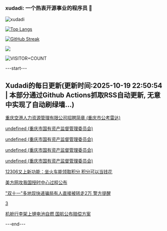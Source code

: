 ### xudadi: 一个热衷开源事业的程序员 👋

![xudadi](https://github-readme-stats-git-masterorgs-github-readme-stats-team.vercel.app/api?username=xudadi)

[![Top Langs](https://github-readme-stats.vercel.app/api/top-langs/?username=xudadi)](https://github.com/anuraghazra/github-readme-stats)

[![GitHub Streak](https://streak-stats.demolab.com?user=xudadi&locale=zh_Hans)](https://git.io/streak-stats)

![](https://raw.githubusercontent.com/xudadi/xudadi/main/assets/github-contribution-grid-snake.svg)

![VISITOR+COUNT](https://komarev.com/ghpvc/?username=xudadi&label=VISITOR+COUNT)


---start---

## Xudadi的每日更新(更新时间:2025-10-19 22:50:54 | 本部分通过Github Actions抓取RSS自动更新, 无意中实现了自动刷绿墙...)

[重庆空港人力资源管理有限公司招聘简章 (重庆市公考雷达)](https://www.gongkaoleida.com/article/2654448)

[undefined (重庆市国有资产监督管理委员会)](https://dadilab.github.io/feeds/all.xml)

[undefined (重庆市国有资产监督管理委员会)](https://dadilab.github.io/feeds/all.xml)

[undefined (重庆市国有资产监督管理委员会)](https://dadilab.github.io/feeds/all.xml)

[undefined (重庆市国有资产监督管理委员会)](https://dadilab.github.io/feeds/all.xml)

[12306又上新功能：坐火车能领取积分 积分可以当钱花](https://m.163.com/news/article/KC8H6HO10550B6IS.html)

[美方网攻我国授时中心过程公布](https://m.163.com/news/article/KC8HNFSC053469LG.html)

["双十一"多地现快递骗局有人直接被转走2万 警方提醒](https://m.163.com/news/article/KC80PCUH053469LG.html)

[3](https://m.163.com/touch/news/sub/domestic)

[机舱行李架上锂电池自燃 国航公布赔偿方案](https://m.163.com/news/article/KC8F8JJE053469LG.html)

---end---
